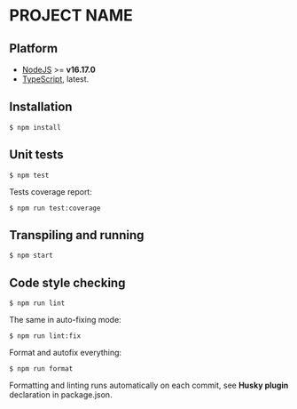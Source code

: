 # PROJECT NAME

## Platform

- [NodeJS](https://nodejs.org/en/about/) >= **v16.17.0**
- [TypeScript](https://www.typescriptlang.org/), latest.

## Installation 

```console
$ npm install
```
## Unit tests

```console
$ npm test
```

Tests coverage report:

```console
$ npm run test:coverage
```

## Transpiling and running

```console
$ npm start
```

## Code style checking


```console
$ npm run lint
```

The same in auto-fixing mode:

```console
$ npm run lint:fix
```

Format and autofix everything:

```console
$ npm run format
```

Formatting and linting runs automatically on each commit, see **Husky plugin** declaration in package.json.
